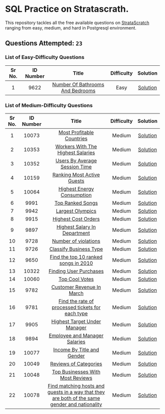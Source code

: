 # SQL Practice on Stratascrath.

This repository tackles all the free available questions on [StrataScratch](https://www.stratascratch.com) ranging from easy, medium, and hard in Postgresql environment.

## Questions Attempted: `23`
### List of Easy-Difficulty Questions
| Sr No. |  ID Number  | Title | Difficulty | Solution |
|:---:|:-----:|:-----:|:----------:|:--------:|
|1|9622|[Number Of Bathrooms And Bedrooms](https://platform.stratascratch.com/coding/9622-number-of-bathrooms-and-bedrooms?code_type=1)|Easy|[Solution](https://github.com/jugal-chauhan04/Stratascratch/blob/main/Solutions/Number%20Of%20Bathrooms%20And%20Bedrooms.sql)

### List of Medium-Difficulty Questions
| Sr No. |  ID Number  | Title | Difficulty | Solution |
|:---:|:-----:|:-----:|:----------:|:--------:|
|1|10073|[Most Profitable Countries](https://platform.stratascratch.com/coding/10354-most-profitable-companies?code_type=1)|Medium|[Solution](https://github.com/jugal-chauhan04/Stratascratch/blob/main/Solutions/10354.sql)
|2|10353|[Workers With The Highest Salaries](https://platform.stratascratch.com/coding/10353-workers-with-the-highest-salaries?code_type=1)|Medium|[Solution](https://github.com/jugal-chauhan04/Stratascratch/blob/main/Solutions/Workers%20With%20The%20Highest%20Salaries.sql)
|3|10352|[Users By Average Session Time](https://platform.stratascratch.com/coding/10352-users-by-avg-session-time?code_type=1)|Medium|[Solution](https://github.com/jugal-chauhan04/Stratascratch/blob/main/Solutions/Users%20By%20Average%20Session%20Time.sql)
|4|10159|[Ranking Most Active Guests](https://platform.stratascratch.com/coding/10159-ranking-most-active-guests?code_type=1)|Medium|[Solution](https://github.com/jugal-chauhan04/Stratascratch/blob/main/Solutions/Ranking%20Most%20Active%20Guests.sql)
|5|10064|[Highest Energy Consumption](https://platform.stratascratch.com/coding/10064-highest-energy-consumption?code_type=1)|Medium|[Solution](https://github.com/jugal-chauhan04/Stratascratch/blob/main/Solutions/Highest%20Energy%20Consumption.sql)
|6|9991|[Top Ranked Songs](https://platform.stratascratch.com/coding/9991-top-ranked-songs?code_type=1)|Medium|[Solution](https://github.com/jugal-chauhan04/Stratascratch/blob/main/Solutions/Top%20Ranked%20Songs.sql)
|7|9942|[Largest Olympics](https://platform.stratascratch.com/coding/9942-largest-olympics?code_type=1)|Medium|[Solution](https://github.com/jugal-chauhan04/Stratascratch/blob/main/Solutions/Largest%20Olympics.sql)
|8|9915|[Highest Cost Orders](https://platform.stratascratch.com/coding/9915-highest-cost-orders?code_type=1)|Medium|[Solution](https://github.com/jugal-chauhan04/Stratascratch/blob/main/Solutions/Highest%20Cost%20Orders.sql)
|9|9897|[Highest Salary In Department](https://platform.stratascratch.com/coding/9897-highest-salary-in-department?code_type=1)|Medium|[Solution](https://github.com/jugal-chauhan04/Stratascratch/blob/main/Solutions/Highest%20Salary%20In%20Department.sql)
|10|9728|[Number of violations](https://platform.stratascratch.com/coding/9728-inspections-that-resulted-in-violations?code_type=1)|Medium|[Solution](https://github.com/jugal-chauhan04/Stratascratch/blob/main/Solutions/Number%20of%20violations.sql)
|11|9726|[Classify Business Type](https://platform.stratascratch.com/coding/9726-classify-business-type?code_type=1)|Medium|[Solution](https://github.com/jugal-chauhan04/Stratascratch/blob/main/Solutions/Classify%20Business%20Type.sql)
|12|9650|[Find the top 10 ranked songs in 2010](https://platform.stratascratch.com/coding/9650-find-the-top-10-ranked-songs-in-2010?code_type=1)|Medium|[Solution](https://github.com/jugal-chauhan04/Stratascratch/blob/main/Solutions/Find%20the%20top%2010%20ranked%20songs%20in%202010.sql)
|13|10322|[Finding User Purchases](https://platform.stratascratch.com/coding/10322-finding-user-purchases?code_type=1)|Medium|[Solution](https://github.com/jugal-chauhan04/Stratascratch/blob/main/Solutions/Finding%20User%20Purchases.sql)
|14|10060|[Top Cool Votes](https://platform.stratascratch.com/coding/10060-top-cool-votes?code_type=1)|Medium|[Solution](https://github.com/jugal-chauhan04/Stratascratch/blob/main/Solutions/Top%20Cool%20Votes.sql)
|15|9782|[Customer Revenue In March](https://platform.stratascratch.com/coding/9782-customer-revenue-in-march?code_type=1)|Medium|[Solution](https://github.com/jugal-chauhan04/Stratascratch/blob/main/Solutions/Customer%20Revenue%20In%20March.sql)
|16|9781|[Find the rate of processed tickets for each type](https://platform.stratascratch.com/coding/9781-find-the-rate-of-processed-tickets-for-each-type?code_type=1)|Medium|[Solution](https://github.com/jugal-chauhan04/Stratascratch/blob/main/Solutions/Find%20the%20rate%20of%20processed%20tickets%20for%20each%20type.sql)
|17|9905|[Highest Target Under Manager](https://platform.stratascratch.com/coding/9905-highest-target-under-manager?code_type=1)|Medium|[Solution](https://github.com/jugal-chauhan04/Stratascratch/blob/main/Solutions/Highest%20Target%20Under%20Manager.sql)
|18|9894|[Employee and Manager Salaries](https://platform.stratascratch.com/coding/9894-employee-and-manager-salaries?code_type=1)|Medium|[Solution](https://github.com/jugal-chauhan04/Stratascratch/blob/main/Solutions/Employee%20and%20Manager%20Salaries.sql)
|19|10077|[Income By Title and Gender](https://platform.stratascratch.com/coding/10077-income-by-title-and-gender?code_type=1)|Medium|[Solution](https://github.com/jugal-chauhan04/Stratascratch/blob/main/Solutions/Income%20By%20Title%20and%20Gender.sql)
|20|10049|[Reviews of Categories](https://platform.stratascratch.com/coding/10049-reviews-of-categories?code_type=1)|Medium|[Solution](https://github.com/jugal-chauhan04/Stratascratch/blob/main/Solutions/Reviews%20of%20Categories.sql)
|21|10048|[Top Businesses With Most Reviews](https://platform.stratascratch.com/coding/10048-top-businesses-with-most-reviews?code_type=1)|Medium|[Solution](https://github.com/jugal-chauhan04/Stratascratch/blob/main/Solutions/Top%20Businesses%20With%20Most%20Reviews.sql)
|22|10078|[Find matching hosts and guests in a way that they are both of the same gender and nationality](https://platform.stratascratch.com/coding/10078-find-matching-hosts-and-guests-in-a-way-that-they-are-both-of-the-same-gender-and-nationality?code_type=1)|Medium|[Solution](https://github.com/jugal-chauhan04/Stratascratch/blob/main/Solutions/Find%20matching%20hosts%20and%20guests%20in%20a%20way%20that%20they%20are%20both%20of%20the%20same%20gender%20and%20nationality.sql)














